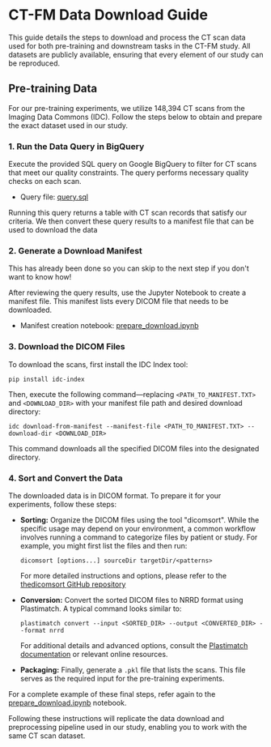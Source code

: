 # CT-FM Data Download Guide

This guide details the steps to download and process the CT scan data used for both pre-training and downstream tasks in the CT-FM study. All datasets are publicly available, ensuring that every element of our study can be reproduced.

## Pre-training Data

For our pre-training experiments, we utilize 148,394 CT scans from the Imaging Data Commons (IDC). Follow the steps below to obtain and prepare the exact dataset used in our study.

### 1. Run the Data Query in BigQuery

Execute the provided SQL query on Google BigQuery to filter for CT scans that meet our quality constraints. The query performs necessary quality checks on each scan.

- Query file: [query.sql](https://github.com/project-lighter/CT-FM/tree/main/tutorials/notebooks/notebooks/data-download/query.sql)

Running this query returns a table with CT scan records that satisfy our criteria. We then convert these query results to a manifest file that can be used to download the data

### 2. Generate a Download Manifest
This has already been done so you can skip to the next step if you don't want to know how!

After reviewing the query results, use the Jupyter Notebook to create a manifest file. This manifest lists every DICOM file that needs to be downloaded.

- Manifest creation notebook: [prepare_download.ipynb](https://github.com/project-lighter/CT-FM/tree/main/tutorials/notebooks/data-download/prepare_download.ipyn)

### 3. Download the DICOM Files

To download the scans, first install the IDC Index tool:

```
pip install idc-index
```

Then, execute the following command—replacing `<PATH_TO_MANIFEST.TXT>` and `<DOWNLOAD_DIR>` with your manifest file path and desired download directory:

```
idc download-from-manifest --manifest-file <PATH_TO_MANIFEST.TXT> --download-dir <DOWNLOAD_DIR>
```

This command downloads all the specified DICOM files into the designated directory.

### 4. Sort and Convert the Data

The downloaded data is in DICOM format. To prepare it for your experiments, follow these steps:

- **Sorting:** Organize the DICOM files using the tool "dicomsort". While the specific usage may depend on your environment, a common workflow involves running a command to categorize files by patient or study. For example, you might first list the files and then run:
  
  ```
  dicomsort [options...] sourceDir targetDir/<patterns>
  ```
  
  For more detailed instructions and options, please refer to the [thedicomsort GitHub repository](https://github.com/pieper/dicomsort) 

- **Conversion:** Convert the sorted DICOM files to NRRD format using Plastimatch. A typical command looks similar to:
  
  ```
  plastimatch convert --input <SORTED_DIR> --output <CONVERTED_DIR> --format nrrd
  ```
  
  For additional details and advanced options, consult the [Plastimatch documentation](http://plastimatch.org) or relevant online resources.

- **Packaging:** Finally, generate a `.pkl` file that lists the scans. This file serves as the required input for the pre-training experiments.

For a complete example of these final steps, refer again to the [prepare_download.ipynb](https://github.com/project-lighter/CT-FM/tree/main/tutorials/notebooks/data-download/prepare_download.ipynb) notebook.

Following these instructions will replicate the data download and preprocessing pipeline used in our study, enabling you to work with the same CT scan dataset.

